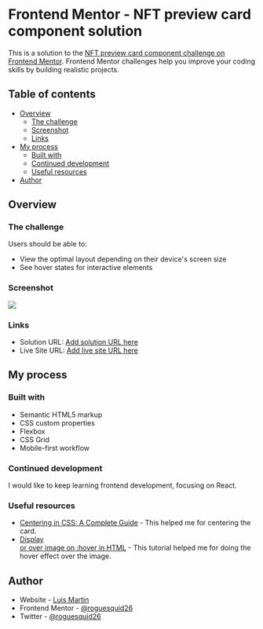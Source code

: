 # Frontend Mentor - NFT preview card component solution

This is a solution to the [NFT preview card component challenge on Frontend Mentor](https://www.frontendmentor.io/challenges/nft-preview-card-component-SbdUL_w0U). Frontend Mentor challenges help you improve your coding skills by building realistic projects.

## Table of contents

- [Overview](#overview)
  - [The challenge](#the-challenge)
  - [Screenshot](#screenshot)
  - [Links](#links)
- [My process](#my-process)
  - [Built with](#built-with)
  - [Continued development](#continued-development)
  - [Useful resources](#useful-resources)
- [Author](#author)

## Overview

### The challenge

Users should be able to:

- View the optimal layout depending on their device's screen size
- See hover states for interactive elements

### Screenshot

![](./screenshot.jpg)

### Links

- Solution URL: [Add solution URL here](https://your-solution-url.com)
- Live Site URL: [Add live site URL here](https://your-live-site-url.com)

## My process

### Built with

- Semantic HTML5 markup
- CSS custom properties
- Flexbox
- CSS Grid
- Mobile-first workflow

### Continued development

I would like to keep learning frontend development, focusing on React.

### Useful resources

- [Centering in CSS: A Complete Guide](https://css-tricks.com/centering-css-complete-guide/) - This helped me for centering the card.
- [Display <div> or <span> over image on :hover in HTML](https://www.tutorialspoint.com/Display-div-or-span-over-image-on-hover-in-HTML) - This tutorial helped me for doing the hover effect over the image.

## Author

- Website - [Luis Martin](https://github.com/roguesquid)
- Frontend Mentor - [@roguesquid26](https://www.frontendmentor.io/profile/roguesquid)
- Twitter - [@roguesquid26](https://www.twitter.com/roguesquid26)
